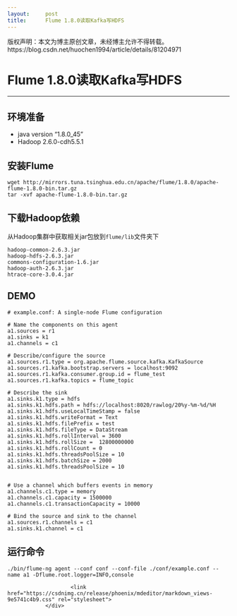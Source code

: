 ```yaml
---
layout:     post
title:      Flume 1.8.0读取Kafka写HDFS
---
```

<div id="article_content" class="article_content clearfix csdn-tracking-statistics" data-pid="blog" data-mod="popu_307" data-dsm="post">
								<div class="article-copyright">
					版权声明：本文为博主原创文章，未经博主允许不得转载。					https://blog.csdn.net/huochen1994/article/details/81204971				</div>
								            <div id="content_views" class="markdown_views prism-atom-one-dark">
							<!-- flowchart 箭头图标 勿删 -->
							<svg xmlns="http://www.w3.org/2000/svg" style="display: none;"><path stroke-linecap="round" d="M5,0 0,2.5 5,5z" id="raphael-marker-block" style="-webkit-tap-highlight-color: rgba(0, 0, 0, 0);"></path></svg>
							<h1 id="flume-180读取kafka写hdfs">Flume 1.8.0读取Kafka写HDFS</h1>

<hr>

<h2 id="环境准备">环境准备</h2>

<ul>
<li>java version “1.8.0_45”</li>
<li>Hadoop 2.6.0-cdh5.5.1</li>
</ul>



<h2 id="安装flume">安装Flume</h2>



<pre class="prettyprint"><code class=" hljs avrasm">wget http://mirrors<span class="hljs-preprocessor">.tuna</span><span class="hljs-preprocessor">.tsinghua</span><span class="hljs-preprocessor">.edu</span><span class="hljs-preprocessor">.cn</span>/apache/flume/<span class="hljs-number">1.8</span><span class="hljs-number">.0</span>/apache-flume-<span class="hljs-number">1.8</span><span class="hljs-number">.0</span>-bin<span class="hljs-preprocessor">.tar</span><span class="hljs-preprocessor">.gz</span>
tar -xvf apache-flume-<span class="hljs-number">1.8</span><span class="hljs-number">.0</span>-bin<span class="hljs-preprocessor">.tar</span><span class="hljs-preprocessor">.gz</span></code></pre>



<h2 id="下载hadoop依赖">下载Hadoop依赖</h2>

<p>从Hadoop集群中获取相关jar包放到<code>flume/lib</code>文件夹下</p>



<pre class="prettyprint"><code class=" hljs avrasm">hadoop-common-<span class="hljs-number">2.6</span><span class="hljs-number">.3</span><span class="hljs-preprocessor">.jar</span>
hadoop-hdfs-<span class="hljs-number">2.6</span><span class="hljs-number">.3</span><span class="hljs-preprocessor">.jar</span>
commons-configuration-<span class="hljs-number">1.6</span><span class="hljs-preprocessor">.jar</span>
hadoop-auth-<span class="hljs-number">2.6</span><span class="hljs-number">.3</span><span class="hljs-preprocessor">.jar</span>
htrace-core-<span class="hljs-number">3.0</span><span class="hljs-number">.4</span><span class="hljs-preprocessor">.jar</span></code></pre>



<h2 id="demo">DEMO</h2>



<pre class="prettyprint"><code class=" hljs avrasm"><span class="hljs-preprocessor"># example.conf: A single-node Flume configuration</span>

<span class="hljs-preprocessor"># Name the components on this agent</span>
a1<span class="hljs-preprocessor">.sources</span> = <span class="hljs-built_in">r1</span>
a1<span class="hljs-preprocessor">.sinks</span> = k1
a1<span class="hljs-preprocessor">.channels</span> = c1

<span class="hljs-preprocessor"># Describe/configure the source</span>
a1<span class="hljs-preprocessor">.sources</span><span class="hljs-preprocessor">.r</span>1<span class="hljs-preprocessor">.type</span> = org<span class="hljs-preprocessor">.apache</span><span class="hljs-preprocessor">.flume</span><span class="hljs-preprocessor">.source</span><span class="hljs-preprocessor">.kafka</span><span class="hljs-preprocessor">.KafkaSource</span>
a1<span class="hljs-preprocessor">.sources</span><span class="hljs-preprocessor">.r</span>1<span class="hljs-preprocessor">.kafka</span><span class="hljs-preprocessor">.bootstrap</span><span class="hljs-preprocessor">.servers</span> = localhost:<span class="hljs-number">9092</span>
a1<span class="hljs-preprocessor">.sources</span><span class="hljs-preprocessor">.r</span>1<span class="hljs-preprocessor">.kafka</span><span class="hljs-preprocessor">.consumer</span><span class="hljs-preprocessor">.group</span><span class="hljs-preprocessor">.id</span> = flume_test
a1<span class="hljs-preprocessor">.sources</span><span class="hljs-preprocessor">.r</span>1<span class="hljs-preprocessor">.kafka</span><span class="hljs-preprocessor">.topics</span> = flume_topic

<span class="hljs-preprocessor"># Describe the sink</span>
a1<span class="hljs-preprocessor">.sinks</span><span class="hljs-preprocessor">.k</span>1<span class="hljs-preprocessor">.type</span> = hdfs
a1<span class="hljs-preprocessor">.sinks</span><span class="hljs-preprocessor">.k</span>1<span class="hljs-preprocessor">.hdfs</span><span class="hljs-preprocessor">.path</span> = hdfs://localhost:<span class="hljs-number">8020</span>/rawlog/<span class="hljs-number">20</span>%<span class="hljs-built_in">y</span>-%m-%d/%H
a1<span class="hljs-preprocessor">.sinks</span><span class="hljs-preprocessor">.k</span>1<span class="hljs-preprocessor">.hdfs</span><span class="hljs-preprocessor">.useLocalTimeStamp</span> = false
a1<span class="hljs-preprocessor">.sinks</span><span class="hljs-preprocessor">.k</span>1<span class="hljs-preprocessor">.hdfs</span><span class="hljs-preprocessor">.writeFormat</span> = Text
a1<span class="hljs-preprocessor">.sinks</span><span class="hljs-preprocessor">.k</span>1<span class="hljs-preprocessor">.hdfs</span><span class="hljs-preprocessor">.filePrefix</span> = test
a1<span class="hljs-preprocessor">.sinks</span><span class="hljs-preprocessor">.k</span>1<span class="hljs-preprocessor">.hdfs</span><span class="hljs-preprocessor">.fileType</span> = DataStream
a1<span class="hljs-preprocessor">.sinks</span><span class="hljs-preprocessor">.k</span>1<span class="hljs-preprocessor">.hdfs</span><span class="hljs-preprocessor">.rollInterval</span> = <span class="hljs-number">3600</span>
a1<span class="hljs-preprocessor">.sinks</span><span class="hljs-preprocessor">.k</span>1<span class="hljs-preprocessor">.hdfs</span><span class="hljs-preprocessor">.rollSize</span> =  <span class="hljs-number">12800000000</span>
a1<span class="hljs-preprocessor">.sinks</span><span class="hljs-preprocessor">.k</span>1<span class="hljs-preprocessor">.hdfs</span><span class="hljs-preprocessor">.rollCount</span> = <span class="hljs-number">0</span>
a1<span class="hljs-preprocessor">.sinks</span><span class="hljs-preprocessor">.k</span>1<span class="hljs-preprocessor">.hdfs</span><span class="hljs-preprocessor">.threadsPoolSize</span> = <span class="hljs-number">10</span>
a1<span class="hljs-preprocessor">.sinks</span><span class="hljs-preprocessor">.k</span>1<span class="hljs-preprocessor">.hdfs</span><span class="hljs-preprocessor">.batchSize</span> = <span class="hljs-number">2000</span>
a1<span class="hljs-preprocessor">.sinks</span><span class="hljs-preprocessor">.k</span>1<span class="hljs-preprocessor">.hdfs</span><span class="hljs-preprocessor">.threadsPoolSize</span> = <span class="hljs-number">10</span>


<span class="hljs-preprocessor"># Use a channel which buffers events in memory</span>
a1<span class="hljs-preprocessor">.channels</span><span class="hljs-preprocessor">.c</span>1<span class="hljs-preprocessor">.type</span> = memory
a1<span class="hljs-preprocessor">.channels</span><span class="hljs-preprocessor">.c</span>1<span class="hljs-preprocessor">.capacity</span> = <span class="hljs-number">1500000</span>
a1<span class="hljs-preprocessor">.channels</span><span class="hljs-preprocessor">.c</span>1<span class="hljs-preprocessor">.transactionCapacity</span> = <span class="hljs-number">10000</span>

<span class="hljs-preprocessor"># Bind the source and sink to the channel</span>
a1<span class="hljs-preprocessor">.sources</span><span class="hljs-preprocessor">.r</span>1<span class="hljs-preprocessor">.channels</span> = c1
a1<span class="hljs-preprocessor">.sinks</span><span class="hljs-preprocessor">.k</span>1<span class="hljs-preprocessor">.channel</span> = c1</code></pre>



<h2 id="运行命令">运行命令</h2>



<pre class="prettyprint"><code class=" hljs brainfuck"><span class="hljs-string">.</span><span class="hljs-comment">/bin/flume</span><span class="hljs-literal">-</span><span class="hljs-comment">ng</span> <span class="hljs-comment">agent</span> <span class="hljs-literal">-</span><span class="hljs-literal">-</span><span class="hljs-comment">conf</span> <span class="hljs-comment">conf</span> <span class="hljs-literal">-</span><span class="hljs-literal">-</span><span class="hljs-comment">conf</span><span class="hljs-literal">-</span><span class="hljs-comment">file</span> <span class="hljs-string">.</span><span class="hljs-comment">/conf/example</span><span class="hljs-string">.</span><span class="hljs-comment">conf</span> <span class="hljs-literal">-</span><span class="hljs-literal">-</span><span class="hljs-comment">name</span> <span class="hljs-comment">a1</span> <span class="hljs-literal">-</span><span class="hljs-comment">Dflume</span><span class="hljs-string">.</span><span class="hljs-comment">root</span><span class="hljs-string">.</span><span class="hljs-comment">logger=INFO</span><span class="hljs-string">,</span><span class="hljs-comment">console</span></code></pre>            </div>
						<link href="https://csdnimg.cn/release/phoenix/mdeditor/markdown_views-9e5741c4b9.css" rel="stylesheet">
                </div>